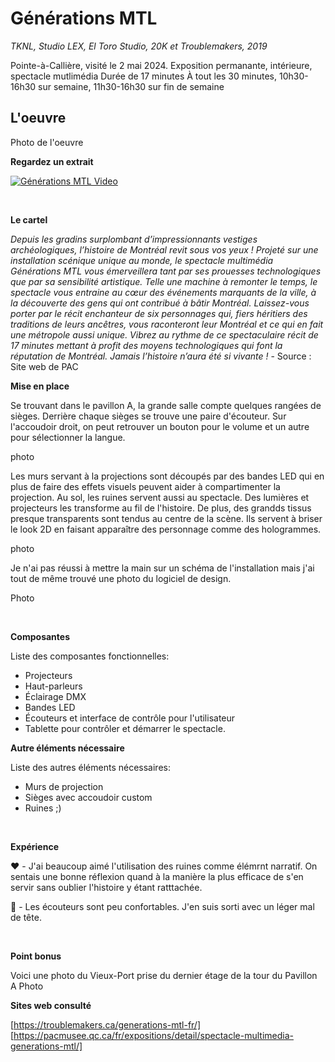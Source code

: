 # Générations MTL
*TKNL, Studio LEX, El Toro Studio, 20K et Troublemakers, 2019*

Pointe-à-Callière, visité le 2 mai 2024.
Exposition permanante, intérieure, spectacle mutlimédia
Durée de 17 minutes
À tout les 30 minutes, 10h30-16h30 sur semaine, 11h30-16h30 sur fin de semaine

## L'oeuvre

Photo de l'oeuvre

**Regardez un extrait**

[![Générations MTL Video](https://markdown-videos-api.jorgenkh.no/url?url=https%3A%2F%2Fwww.youtube.com%2Fwatch%3Fv%3DHzFhhFZEv20)](https://www.youtube.com/watch?v=HzFhhFZEv20)

<br>

**Le cartel**

*Depuis les gradins surplombant d’impressionnants vestiges archéologiques, l’histoire de Montréal revit sous vos yeux ! Projeté sur une installation scénique unique au monde, le spectacle multimédia Générations MTL vous émerveillera tant par ses prouesses technologiques que par sa sensibilité artistique.
Telle une machine à remonter le temps, le spectacle vous entraine au cœur des événements marquants de la ville, à la découverte des gens qui ont contribué à bâtir Montréal. Laissez-vous porter par le récit enchanteur de six personnages qui, fiers héritiers des traditions de leurs ancêtres, vous raconteront leur Montréal et ce qui en fait une métropole aussi unique.
Vibrez au rythme de ce spectaculaire récit de 17 minutes mettant à profit des moyens technologiques qui font la réputation de Montréal.
Jamais l’histoire n’aura été si vivante !* - Source : Site web de PAC
<br>

**Mise en place**

Se trouvant dans le pavillon A, la grande salle compte quelques rangées de sièges. Derrière chaque sièges se trouve une paire d'écouteur. Sur l'accoudoir droit, on peut retrouver un bouton pour le volume et un autre pour sélectionner la langue.

photo

Les murs servant à la projections sont découpés par des bandes LED qui en plus de faire des effets visuels peuvent aider à compartimenter la projection. Au sol, les ruines servent aussi au spectacle. Des lumières et projecteurs les transforme au fil de l'histoire. De plus, des grandds tissus presque transparents sont tendus au centre de la scène. Ils servent à briser le look 2D en faisant apparaître des personnage comme des hologrammes.

photo

Je n'ai pas réussi à mettre la main sur un schéma de l'installation mais j'ai tout de même trouvé une photo du logiciel de design.

Photo

<br>

**Composantes**

Liste des composantes fonctionnelles:

- Projecteurs
- Haut-parleurs
- Éclairage DMX
- Bandes LED
- Écouteurs et interface de contrôle pour l'utilisateur
- Tablette pour contrôler et démarrer le spectacle.

**Autre éléments nécessaire**

Liste des autres éléments nécessaires: 

- Murs de projection
- Sièges avec accoudoir custom 
- Ruines ;)

<br>

**Expérience**

❤️ - J'ai beaucoup aimé l'utilisation des ruines comme élémrnt narratif. On sentais une bonne réflexion quand à la manière la plus efficace de s'en servir sans oublier l'histoire y étant ratttachée.
  
🤔 - Les écouteurs sont peu confortables. J'en suis sorti avec un léger mal de tête.

<br>

**Point bonus**

Voici une photo du Vieux-Port prise du dernier étage de la tour du Pavillon A
Photo
<br>

**Sites web consulté**

[https://troublemakers.ca/generations-mtl-fr/]
[https://pacmusee.qc.ca/fr/expositions/detail/spectacle-multimedia-generations-mtl/]
